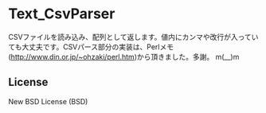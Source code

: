 Text_CsvParser
==============

CSVファイルを読み込み、配列として返します。値内にカンマや改行が入っていても大丈夫です。CSVパース部分の実装は、Perlメモ(http://www.din.or.jp/~ohzaki/perl.htm)から頂きました。多謝。 m(__)m

## License
New BSD License (BSD)